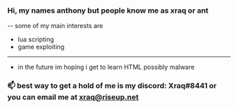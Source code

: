 ### Hi, my names anthony but people know me as xraq or ant

-- some of my main interests are
* lua scripting
* game exploiting
-------------------------------------------------------------------
- in the future im hoping i get to learn
 HTML
 possibly malware

### 📫 best way to get a hold of me is my discord: Xraq#8441 or you can email me at xraq@riseup.net



